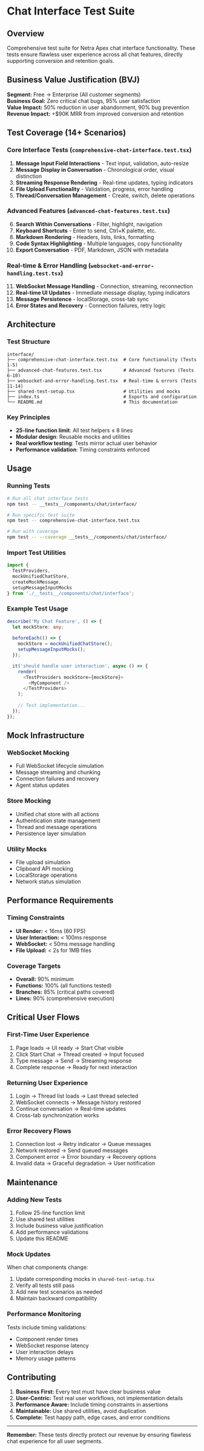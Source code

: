 # Chat Interface Test Suite

## Overview

Comprehensive test suite for Netra Apex chat interface functionality. These tests ensure flawless user experience across all chat features, directly supporting conversion and retention goals.

## Business Value Justification (BVJ)

**Segment:** Free → Enterprise (All customer segments)  
**Business Goal:** Zero critical chat bugs, 95% user satisfaction  
**Value Impact:** 50% reduction in user abandonment, 90% bug prevention  
**Revenue Impact:** +$90K MRR from improved conversion and retention

## Test Coverage (14+ Scenarios)

### Core Interface Tests (`comprehensive-chat-interface.test.tsx`)
1. **Message Input Field Interactions** - Text input, validation, auto-resize
2. **Message Display in Conversation** - Chronological order, visual distinction  
3. **Streaming Response Rendering** - Real-time updates, typing indicators
4. **File Upload Functionality** - Validation, progress, error handling
5. **Thread/Conversation Management** - Create, switch, delete operations

### Advanced Features (`advanced-chat-features.test.tsx`)
6. **Search Within Conversations** - Filter, highlight, navigation
7. **Keyboard Shortcuts** - Enter to send, Ctrl+K palette, etc.
8. **Markdown Rendering** - Headers, lists, links, formatting
9. **Code Syntax Highlighting** - Multiple languages, copy functionality  
10. **Export Conversation** - PDF, Markdown, JSON with metadata

### Real-time & Error Handling (`websocket-and-error-handling.test.tsx`)
11. **WebSocket Message Handling** - Connection, streaming, reconnection
12. **Real-time UI Updates** - Immediate message display, typing indicators
13. **Message Persistence** - localStorage, cross-tab sync
14. **Error States and Recovery** - Connection failures, retry logic

## Architecture

### Test Structure
```
interface/
├── comprehensive-chat-interface.test.tsx  # Core functionality (Tests 1-5)
├── advanced-chat-features.test.tsx        # Advanced features (Tests 6-10)  
├── websocket-and-error-handling.test.tsx  # Real-time & errors (Tests 11-14)
├── shared-test-setup.tsx                  # Utilities and mocks
├── index.ts                               # Exports and configuration
└── README.md                              # This documentation
```

### Key Principles
- **25-line function limit**: All test helpers ≤ 8 lines
- **Modular design**: Reusable mocks and utilities
- **Real workflow testing**: Tests mirror actual user behavior
- **Performance validation**: Timing constraints enforced

## Usage

### Running Tests
```bash
# Run all chat interface tests
npm test -- __tests__/components/chat/interface/

# Run specific test suite
npm test -- comprehensive-chat-interface.test.tsx

# Run with coverage
npm test -- --coverage __tests__/components/chat/interface/
```

### Import Test Utilities
```typescript
import {
  TestProviders,
  mockUnifiedChatStore,
  createMockMessage,
  setupMessageInputMocks
} from './__tests__/components/chat/interface';
```

### Example Test Usage
```typescript
describe('My Chat Feature', () => {
  let mockStore: any;
  
  beforeEach(() => {
    mockStore = mockUnifiedChatStore();
    setupMessageInputMocks();
  });

  it('should handle user interaction', async () => {
    render(
      <TestProviders mockStore={mockStore}>
        <MyComponent />
      </TestProviders>
    );
    
    // Test implementation...
  });
});
```

## Mock Infrastructure

### WebSocket Mocking
- Full WebSocket lifecycle simulation
- Message streaming and chunking
- Connection failures and recovery
- Agent status updates

### Store Mocking
- Unified chat store with all actions
- Authentication state management
- Thread and message operations
- Persistence layer simulation

### Utility Mocks
- File upload simulation
- Clipboard API mocking
- LocalStorage operations
- Network status simulation

## Performance Requirements

### Timing Constraints
- **UI Render:** < 16ms (60 FPS)
- **User Interaction:** < 100ms response
- **WebSocket:** < 50ms message handling
- **File Upload:** < 2s for 1MB files

### Coverage Targets
- **Overall:** 90% minimum
- **Functions:** 100% (all functions tested)
- **Branches:** 85% (critical paths covered)
- **Lines:** 90% (comprehensive execution)

## Critical User Flows

### First-Time User Experience
1. Page loads → UI ready → Start Chat visible
2. Click Start Chat → Thread created → Input focused
3. Type message → Send → Streaming response
4. Complete response → Ready for next interaction

### Returning User Experience  
1. Login → Thread list loads → Last thread selected
2. WebSocket connects → Message history restored
3. Continue conversation → Real-time updates
4. Cross-tab synchronization works

### Error Recovery Flows
1. Connection lost → Retry indicator → Queue messages
2. Network restored → Send queued messages
3. Component error → Error boundary → Recovery options
4. Invalid data → Graceful degradation → User notification

## Maintenance

### Adding New Tests
1. Follow 25-line function limit
2. Use shared test utilities
3. Include business value justification
4. Add performance validations
5. Update this README

### Mock Updates
When chat components change:
1. Update corresponding mocks in `shared-test-setup.tsx`
2. Verify all tests still pass
3. Add new test scenarios as needed
4. Maintain backward compatibility

### Performance Monitoring
Tests include timing validations:
- Component render times
- WebSocket response latency  
- User interaction delays
- Memory usage patterns

## Contributing

1. **Business First:** Every test must have clear business value
2. **User-Centric:** Test real user workflows, not implementation details
3. **Performance Aware:** Include timing constraints in assertions
4. **Maintainable:** Use shared utilities, avoid duplication
5. **Complete:** Test happy path, edge cases, and error conditions

---

**Remember:** These tests directly protect our revenue by ensuring flawless chat experience for all user segments.